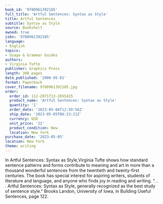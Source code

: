 ```yaml
---
book_id: '9780961392185'
full_title: 'Artful Sentences: Syntax as Style'
title: Artful Sentences
subtitle: Syntax as Style
source: Bookshelf
owned: true
isbn: '9780961392185'
language:
- English
topics:
- Usage & Grammar Guides
authors:
- Virginia Tufte
publisher: Graphics Press
length: 308 pages
date_published: '2006-05-01'
format: Paperback
cover_filename: 9780961392185.jpg
order:
  order_id: 112-2071713-2655415
  product_name: 'Artful Sentences: Syntax as Style'
  quantity: '1'
  order_date: '2023-05-04T12:59:56Z'
  ship_date: '2023-05-05T06:23:21Z'
  currency: USD
  unit_price: '22'
  product_condition: New
  location: New York
purchase_date: '2023-05-05'
location: New York
theme: writing
---
```

In Artful Sentences: Syntax as Style,Virginia Tufte shows how standard sentence patterns and forms contribute to meaning and art in more than a thousand wonderful sentences from the twentieth and twenty-first centuries. The book has special interest for aspiring writers, students of literature and language, and anyone who finds joy in reading and writing.
". . . Artful Sentences: Syntax as Style, generally recognized as the best study of sentence style." Brooks Landon, University of Iowa, in Building Useful Sentences, page 122.
